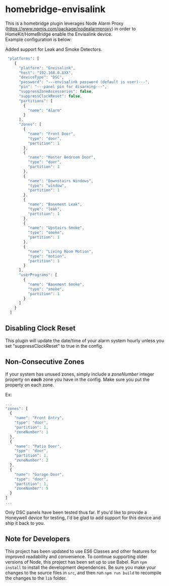 # homebridge-envisalink

This is a homebridge plugin leverages Node Alarm Proxy (https://www.npmjs.com/package/nodealarmproxy) in order to HomeKit/HomeBridge enable the Envisalink device.  
Example configuration is below:

Added support for Leak and Smoke Detectors.

```javascript
 "platforms": [
    {
      "platform": "Envisalink",
      "host": "192.168.0.XXX",
      "deviceType": "DSC",
      "password": "---envisalink password (default is user)---",
      "pin": "---panel pin for disarming---",
      "suppressZoneAccessories": false,
      "suppressClockReset": false,
      "partitions": [
        {
          "name": "Alarm"
        }
      ],
      "zones": [
        {
          "name": "Front Door",
          "type": "door",
          "partition": 1
        },
        {
          "name": "Master Bedroom Door",
          "type": "door",
          "partition": 1
        },
        {
          "name": "Downstairs Windows",
          "type": "window",
          "partition": 1
        },
        {
          "name": "Basement Leak",
          "type": "leak",
          "partition": 1
        },
        {
          "name": "Upstairs Smoke",
          "type": "smoke",
          "partition": 1
        },
        {
          "name": "Living Room Motion",
          "type": "motion",
          "partition": 1
        }
      ],
      "userPrograms": [
        {
          "name": "Basement Smoke",
          "type": "smoke",
          "partition": 1
        }
      ]
    }
  ]
```

## Disabling Clock Reset
This plugin will update the date/time of your alarm system hourly unless you set "suppressClockReset" to true in the config.

## Non-Consecutive Zones
If your system has unused zones, simply include a *zoneNumber* integer property on ***each*** zone you have in the config. Make sure you put the property on each zone.

Ex:
```javascript
...
"zones": [
  {
    "name": "Front Entry",
    "type": "door",
    "partition": 1,
    "zoneNumber": 1
  },
  {
    "name": "Patio Door",
    "type": "door",
    "partition": 1,
    "zoneNumber": 2
  },
  {
    "name": "Garage Door",
    "type": "door",
    "partition": 1,
    "zoneNumber": 5
  }
]
...
```

Only DSC panels have been tested thus far.  If you'd like to provide a Honeywell device for testing, I'd be glad to add support for this device and ship it back to you.

## Note for Developers
This project has been updated to use ES6 Classes and other features for improved readability and convenience. To continue supporting older versions of Node, this project has been set up to use Babel. Run `npm install` to install the development dependences. Be sure you make your changes to the source files in `src`, and then run `npm run build` to recompile the changes to the `lib` folder.
